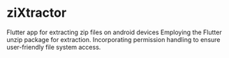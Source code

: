 # ziXtractor

Flutter app for extracting zip files on android devices
Employing the Flutter unzip package for extraction.
Incorporating permission handling to ensure user-friendly file system access.
